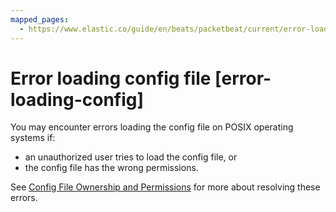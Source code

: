 ```yaml
---
mapped_pages:
  - https://www.elastic.co/guide/en/beats/packetbeat/current/error-loading-config.html
---
```


# Error loading config file [error-loading-config]

You may encounter errors loading the config file on POSIX operating systems if:

* an unauthorized user tries to load the config file, or
* the config file has the wrong permissions.

See [Config File Ownership and Permissions](/reference/libbeat/config-file-permissions.md) for more about resolving these errors.

